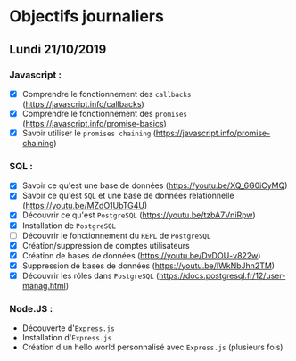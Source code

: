 # Objectifs journaliers

## Lundi 21/10/2019

### Javascript :

- [x] Comprendre le fonctionnement des `callbacks` (https://javascript.info/callbacks)
- [x] Comprendre le fonctionnement des `promises` (https://javascript.info/promise-basics)
- [x] Savoir utiliser le `promises chaining` (https://javascript.info/promise-chaining)

### SQL :

- [x] Savoir ce qu'est une base de données (https://youtu.be/XQ_6G0iCyMQ)
- [x] Savoir ce qu'est `SQL` et une base de données relationnelle (https://youtu.be/MZdO1UbTG4U)
- [x] Découvrir ce qu'est `PostgreSQL` (https://youtu.be/tzbA7VniRpw)
- [x] Installation de `PostgreSQL`
- [ ] Découvrir le fonctionnement du `REPL` de `PostgreSQL`
- [x] Création/suppression de comptes utilisateurs
- [x] Création de bases de données (https://youtu.be/DvDOU-v822w)
- [x] Suppression de bases de données (https://youtu.be/IWkNbJhn2TM)
- [x] Découvrir les rôles dans `PostgreSQL` (https://docs.postgresql.fr/12/user-manag.html)

### Node.JS :

- Découverte d'`Express.js`
- Installation d'`Express.js`
- Création d'un hello world personnalisé avec `Express.js` (plusieurs fois)
